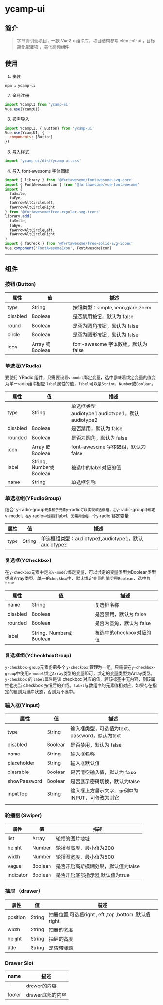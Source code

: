 # ycamp-ui

## 简介



>字节青训营项目，一款 Vue2.x 组件库，项目结构参考 element-ui ，目标简化配置项 ，美化高频组件



## 使用

1. 安装

```
npm i ycamp-ui
```

2. 全局注册

```js
import YcampUI from 'ycamp-ui'
Vue.use(YcampUI)
```

3. 按需导入

```js
import YcampUI, { Button} from 'ycamp-ui'
Vue.use(YcampUI, {
  components: [Button]
})
```

3. 导入样式

```js
import 'ycamp-ui/dist/ycamp-ui.css'
```

4. 导入 font-awesome 字体图标

```js
import { library } from '@fortawesome/fontawesome-svg-core'
import { FontAwesomeIcon } from '@fortawesome/vue-fontawesome'
import {
  faSmile,
  faEye，
  faArrowAltCircleLeft,
  faArrowAltCircleRight
} from '@fortawesome/free-regular-svg-icons'
library.add(
  faSmile,
  faEye,
  faArrowAltCircleLeft,
  faArrowAltCircleRight
)
import { faCheck } from '@fortawesome/free-solid-svg-icons'
Vue.component('FontAwesomeIcon', FontAwesomeIcon)
```



---



## 组件

### 按钮 (Button)

| 属性     | 值               | 描述                                |
| -------- | ---------------- | ----------------------------------- |
| type     | String           | 按钮类型：simple,neon,glare,zoom    |
| disabled | Boolean          | 是否禁用按钮，默认为 false          |
| round    | Boolean          | 是否为圆角按钮，默认为 false        |
| circle    | Boolean          | 是否为圆形按钮，默认为 false        |
| icon     | Array 或 Boolean | font-awesome 字体数组，默认为 false |



### 单选框(YRudio)

要使用 YRadio 组件，只需要设置`v-model`绑定变量，选中意味着绑定变量的值变为单一radio组件相应  `label`属性的值，`label`可以是`String`、`Number`或`Boolean`。

| 属性     | 值                          | 描述                                              |
| -------- | --------------------------- | ------------------------------------------------- |
| type     | String                      | 单选框类型：audiotype1,audiotype1，默认audiotype2 |
| disabled | Boolean                     | 是否禁用，默认为 false                            |
| rounded  | Boolean                     | 是否为圆角，默认为 false                          |
| icon     | Array 或 Boolean            | font-awesome 字体数组，默认为 false               |
| label    | String`、`Number`或`Boolean | 被选中的label对应的值                             |
| name     | String                      | 单选框名称                                        |



### 单选框组(YRudioGroup)

结合``y-radio-group`元素和子元素`y-radio`可以实现单选框组，在`y-radio-group`中绑定`v-model`，在`y-radio`中设置好`label`，无需再给每一个`y-radio`绑定变量

| 属性 | 值     | 描述                                                |
| ---- | ------ | --------------------------------------------------- |
| type | String | 单选框组类型：audiotype1,audiotype1，默认audiotype2 |



### 复选框(YCheckbox)

在`y-checkbox`元素中定义`v-model`绑定变量，可以绑定的变量类型为Boolean类型或者Array类型，单一的`checkbox`中，默认绑定变量的值会是`Boolean`，选中为`true`

| 属性     | 值                          | 描述                     |
| -------- | --------------------------- | ------------------------ |
| name     | String                      | 复选框名称               |
| disabled | Boolean                     | 是否禁用，默认为 false   |
| rounded  | Boolean                     | 是否为圆角，默认为 false |
| label    | String`、`Number`或`Boolean | 被选中的checkbox对应的值 |



### 复选框组(YCheckboxGroup)

`y-checkbox-group`元素能把多个 `y-checkbox`  管理为一组，只需要在`y-checkbox-group`中使用`v-model`绑定`Array`类型的变量即可，绑定的变量类型为Array类型。 `y-checkbox` 的 `label`属性是该 checkbox 对应的值，若该标签中无内容，则该属性也充当 checkbox 按钮后的介绍。`label`与数组中的元素值相对应，如果存在指定的值则为选中状态，否则为不选中。



### 输入框(YInput)

| 属性         | 值      | 描述                                            |
| ------------ | ------- | ----------------------------------------------- |
| type         | String  | 输入框类型，可选值为text、password，默认为text  |
| disabled     | Boolean | 是否禁用，默认为 false                          |
| name         | String  | 输入框名称                                      |
| placeholder  | String  | 输入框默认值                                    |
| clearable    | Boolean | 是否清空输入值，默认为 false                    |
| showPassword | Boolean | 是否展示密码切换，默认为false                   |
| inputTop     | String  | 输入框上方展示文字，示例中为INPUT，可修改为其它 |
|              |         |                                                 |



### 轮播图 (Swiper)

| 属性      | 值      | 描述                                |
| --------- | ------- | ----------------------------------- |
| list      | Array   | 轮播的图片地址                      |
| height    | Number  | 轮播图高度，最小值为200             |
| width     | Number  | 轮播图宽度，最小值为500             |
| vague     | Boolean | 是否开启高斯模糊效果，默认值为false |
| indicator | Boolean | 是否开启底部指示器,默认值为true     |



### 抽屉 （drawer）

| 属性      | 值      | 描述                                |
| --------- | ------- | ----------------------------------- |
| position      | String   | 抽屉位置,可选值right ,left ,top ,bottom ,默认值right |
| width    | String  | 抽屉的宽度             |
| height    | String  | 抽屉的高度             |
| title    | String  | 是否带标题             |



###  Drawer Slot 

| name   | 描述             |
| ------ | ---------------- |
| -      | drawer的内容     |
| footer | drawer底部的内容 |

